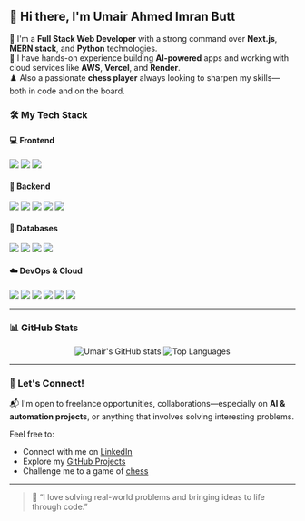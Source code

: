 ## 👋 Hi there, I'm Umair Ahmed Imran Butt

🚀 I'm a **Full Stack Web Developer** with a strong command over **Next.js**, **MERN stack**, and **Python** technologies.  
🤖 I have hands-on experience building **AI-powered** apps and working with cloud services like **AWS**, **Vercel**, and **Render**.  
♟️ Also a passionate **chess player** always looking to sharpen my skills—both in code and on the board.

### 🛠️ My Tech Stack

#### 💻 Frontend
<p>
  <img src="https://img.shields.io/badge/React-20232A?style=for-the-badge&logo=react&logoColor=61DAFB"/>
  <img src="https://img.shields.io/badge/Next.js-000000?style=for-the-badge&logo=nextdotjs&logoColor=ffffff"/>
  <img src="https://img.shields.io/badge/TailwindCSS-06B6D4?style=for-the-badge&logo=tailwindcss&logoColor=ffffff"/>
</p>

#### 🧠 Backend
<p>
  <img src="https://img.shields.io/badge/Node.js-339933?style=for-the-badge&logo=nodedotjs&logoColor=white"/>
  <img src="https://img.shields.io/badge/Express.js-000000?style=for-the-badge&logo=express&logoColor=white"/>
  <img src="https://img.shields.io/badge/Django-092E20?style=for-the-badge&logo=django&logoColor=white"/>
  <img src="https://img.shields.io/badge/Flask-000000?style=for-the-badge&logo=flask&logoColor=white"/>
  <img src="https://img.shields.io/badge/Prisma-2D3748?style=for-the-badge&logo=prisma&logoColor=white"/>
</p>

#### 🧱 Databases
<p>
  <img src="https://img.shields.io/badge/MongoDB-47A248?style=for-the-badge&logo=mongodb&logoColor=white"/>
  <img src="https://img.shields.io/badge/PostgreSQL-336791?style=for-the-badge&logo=postgresql&logoColor=white"/>
  <img src="https://img.shields.io/badge/Firebase-FFCA28?style=for-the-badge&logo=firebase&logoColor=black"/>
  <img src="https://img.shields.io/badge/Supabase-3ECF8E?style=for-the-badge&logo=supabase&logoColor=white"/>
</p>

#### ☁️ DevOps & Cloud
<p>
  <img src="https://img.shields.io/badge/Vercel-000000?style=for-the-badge&logo=vercel&logoColor=white"/>
  <img src="https://img.shields.io/badge/Render-46E3B7?style=for-the-badge&logo=render&logoColor=white"/>
  <img src="https://img.shields.io/badge/AWS-FF9900?style=for-the-badge&logo=amazonaws&logoColor=white"/>
  <img src="https://img.shields.io/badge/ECR-FF9900?style=for-the-badge&logo=amazonaws&logoColor=white"/>
  <img src="https://img.shields.io/badge/ECS-FF9900?style=for-the-badge&logo=amazonaws&logoColor=white"/>
  <img src="https://img.shields.io/badge/SageMaker-527FFF?style=for-the-badge&logo=amazonaws&logoColor=white"/>
</p>

---

### 📊 GitHub Stats

<p align="center">
  <img src="https://github-readme-stats.vercel.app/api?username=UmairAhmedImran&show_icons=true&theme=radical" alt="Umair's GitHub stats" />
  <img src="https://github-readme-stats.vercel.app/api/top-langs/?username=UmairAhmedImran&layout=compact&theme=radical" alt="Top Languages"/>
</p>

---

### 🤝 Let's Connect!

📬 I'm open to freelance opportunities, collaborations—especially on **AI & automation projects**, or anything that involves solving interesting problems.

Feel free to:
- Connect with me on [LinkedIn](https://www.linkedin.com/in/umair-ahmed-imran-butt-7ba44726b/)
- Explore my [GitHub Projects](https://github.com/UmairAhmedImran)
- Challenge me to a game of [chess](https://www.chess.com/member/umairaib)

---

> 💬 “I love solving real-world problems and bringing ideas to life through code.”

